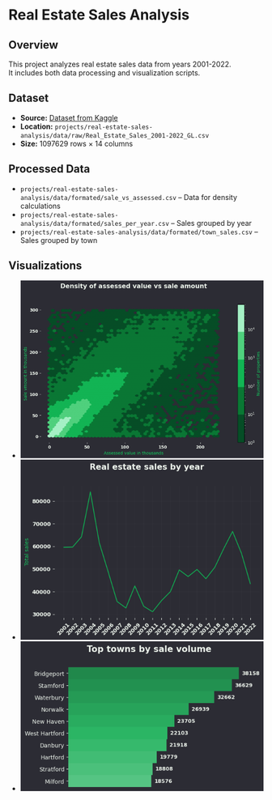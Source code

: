 # Real Estate Sales Analysis

## Overview
This project analyzes real estate sales data from years 2001-2022.  
It includes both data processing and visualization scripts.

## Dataset
- **Source:** [Dataset from Kaggle](https://www.kaggle.com/datasets/abdullahkse/real-estat-sales-2001-2022?resource=download)
- **Location:** `projects/real-estate-sales-analysis/data/raw/Real_Estate_Sales_2001-2022_GL.csv`
- **Size:** 1097629 rows × 14 columns

## Processed Data
- `projects/real-estate-sales-analysis/data/formated/sale_vs_assessed.csv` –  Data for density calculations
- `projects/real-estate-sales-analysis/data/formated/sales_per_year.csv` – Sales grouped by year  
- `projects/real-estate-sales-analysis/data/formated/town_sales.csv` – Sales grouped by town  


## Visualizations
- ![Assessed value vs sale amount](plots/assessed_value_vs_sale_amount_density.png)  
- ![Sales by year](plots/sales_by_year.png)  
- ![Top ten towns](plots/top_ten_towns_by_sales.png)
